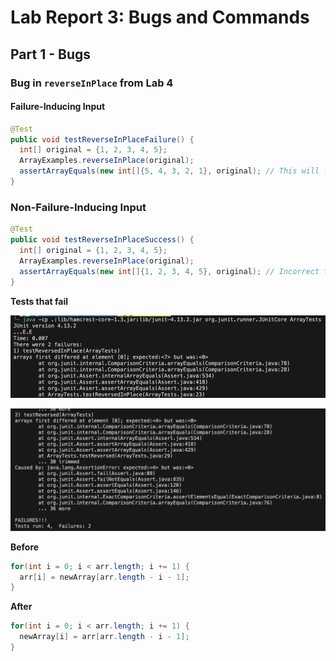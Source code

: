 # Lab Report 3: Bugs and Commands

## Part 1 - Bugs

### Bug in `reverseInPlace` from Lab 4 

#### Failure-Inducing Input

```java
@Test
public void testReverseInPlaceFailure() {
  int[] original = {1, 2, 3, 4, 5};
  ArrayExamples.reverseInPlace(original);
  assertArrayEquals(new int[]{5, 4, 3, 2, 1}, original); // This will fail 
}
```
### Non-Failure-Inducing Input
```java
@Test
public void testReverseInPlaceSuccess() {
  int[] original = {1, 2, 3, 4, 5};
  ArrayExamples.reverseInPlace(original);
  assertArrayEquals(new int[]{1, 2, 3, 4, 5}, original); // Incorrect test that passes
}

```
**Tests that fail**

![Image](lab-3-1.png)


![Image](lab-report-3-2.png)

**Before**
```java
for(int i = 0; i < arr.length; i += 1) {
  arr[i] = newArray[arr.length - i - 1];
}
```
**After**  

```java
for(int i = 0; i < arr.length; i += 1) {
  newArray[i] = arr[arr.length - i - 1];
}
